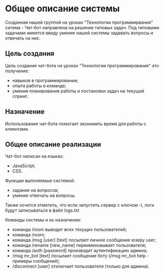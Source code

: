 # Общее описание системы

Созданная нашей группой на уроках "Технологии программирвания" ситема - Чат-бот направлена на решение типовых задач. Под типовыми задачами имеется ввиду умение нашей системы задавать вопросы и отвечать на них.

## Цель создания

Цель создания чат-бота на уроках "Технологии программирования" это получение:

- навыков в программировании;
- опыта работы в команде;
- умения планирования работы и постановки задач на текущий спринт.

## Назначение

Использование чат-бота помогает экономить время для работы с клиентами.

## Общее описание реализации

Чат-бот написан на языках:

- JavaScript;
- CSS.

Функции выпоняемые системой:

- задание на вопросов;
- умение отвечать на вопросы.

Также хочется отметить, что если запустить сервер с ключом -l, логи будут записываться в файл logs.txt

Команды системы и их назначение:

- команда /room выводит всех текущих пользователей;
- команда /room;
- команда /msg [user] [text] посылает личное сообщение юзеру user;
- команда /rename [new_name] переименовывает пользователя;
- команда /auth [password] производит аутентификацию админа;
- /msg mr_bot [text] посылает сообщение боту (/msg mr_bot help - примеры сообщений);
- /disconnect [user] отключает пользователя (только для админа).
